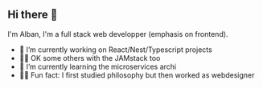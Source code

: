 ## Hi there 👋
I'm Alban, I'm a full stack web developper (emphasis on frontend).

- 🔭 I’m currently working on React/Nest/Typescript projects
- 🧑‍🚀 OK some others with the JAMstack too
- 🌱 I’m currently learning the microservices archi
- 🧙‍♂ Fun fact: I first studied philosophy but then worked as webdesigner
  
<!--
**albanblanchard/albanblanchard** is a ✨ _special_ ✨ repository because its `README.md` (this file) appears on your GitHub profile.

Here are some ideas to get you started:

- 🔭 I’m currently working on ...
- 🌱 I’m currently learning ...
- 👯 I’m looking to collaborate on ...
- 🤔 I’m looking for help with ...
- 💬 Ask me about ...
- 📫 How to reach me: ...
- 😄 Pronouns: ...
- ⚡ Fun fact: ...
-->
